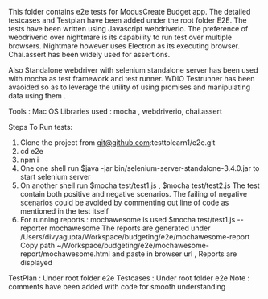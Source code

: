 This folder contains e2e tests for ModusCreate Budget app. The detailed testcases and Testplan have been added under the root folder E2E. 
The tests have been written using Javascript webdriverio. The preference of webdriverio over nightmare is its capability to run test over multiple browsers. Nightmare however uses Electron as its executing browser.
Chai.assert has been widely used for assertions.

Also Standalone webdriver with selenium standalone server has been used with mocha as test framework and test runner.
 WDIO Testrunner has been avaoided so as to leverage the utility of using promises and manipulating data using them . 

Tools : Mac OS 
Libraries used : mocha , webdriverio, chai.assert

Steps To Run tests:
1. Clone the project from git@github.com:testtolearn1/e2e.git
2. cd e2e
3. npm i
4. One one shell run $java -jar bin/selenium-server-standalone-3.4.0.jar  to start selenium server
5. On another shell run $mocha test/test1.js   , $mocha test/test2.js The test contain both positive and negative scenarios.
The failing of negative scenarios could be avoided by commenting out line of code as mentioned in the test itself
6. For running reports :  mochawesome is used
$mocha test/test1.js --reporter mochawesome
The reports are generated under /Users/divyagupta/Workspace/budgeting/e2e/mochawesome-report
Copy path ~/Workspace/budgeting/e2e/mochawesome-report/mochawesome.html and paste in browser url , Reports are displayed


TestPlan : Under root folder e2e
Testcases : Under root folder e2e
Note : comments have been added with code for smooth understanding
